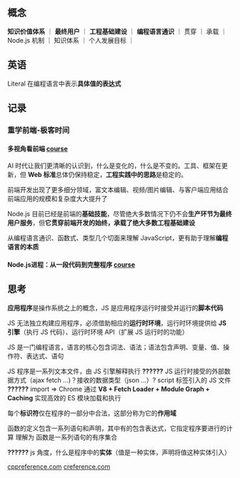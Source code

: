 ## 概念

**知识价值体系** ｜ **最终用户** ｜ **工程基础建设** ｜ **编程语言通识** ｜ 贯穿 ｜ 承载 ｜ Node.js 机制 ｜ 知识体系 ｜ 个人发展目标 ｜ 

## 英语

Literal 在编程语言中表示**具体值的表达式**

## 记录

### 重学前端-极客时间

#### 多视角看前端 [course](https://time.geekbang.org/column/article/842421)

AI 时代让我们更清晰的认识到，什么是变化的，什么是不变的。工具、框架在更新，但 **Web 标准**总体仍保持稳定，**工程实践中的思路**是稳定的。

前端开发出现了更多细分领域，富文本编辑、视频/图片编辑、与客户端应用结合
前端应用的规模和复杂度大大提升了

Node.js 目前已经是前端的**基础技能**，尽管绝大多数情况下仍不会**生产环节为最终用户服务**，但**它贯穿前端开发的始终，承载了绝大多数工程基础建设**

从编程语言通识、函数式、类型几个切面来理解 JavaScript，更有助于理解**编程语言的本质**

#### Node.js进程：从一段代码到完整程序 [course](https://time.geekbang.org/column/article/842418)


## 思考

**应用程序**是操作系统之上的概念，JS 是应用程序运行时接受并运行的**脚本代码**

JS 无法独立构建应用程序，必须借助相应的**运行时环境**，运行时环境提供给 **JS 引擎**（执行 JS 代码）、运行时环境 API（扩展 JS 运行时的功能）

JS 是一门编程语言，语言的核心包含词法、语法；语法包含声明、变量、值、操作符、表达式、语句

JS 程序是一系列文本文件，由 JS 引擎解释执行
**??????** JS 运行时接受的外部数据方式（ajax fetch ...)？接收的数据类型（json ...）?
script 标签引入的 JS 文件
**??????** import => Chrome 通过 **V8 + Fetch Loader + Module Graph + Caching** 实现高效的 ES 模块加载和执行

每个**标识符**仅在程序的一部分中合法，这部分称为它的**作用域**

函数的定义包含一系列语句和声明，其中有的包含表达式，它指定程序要进行的计算
理解为 函数是一系列语句的有序集合

**??????** js 角度，什么是程序中的**实体**（值是一种实体，声明将值这种实体引入）


[cppreference.com](https://zh.cppreference.com/w/cpp/language/basic_concepts)
[creference.com](https://zh.cppreference.com/w/c/language/basic_concepts)